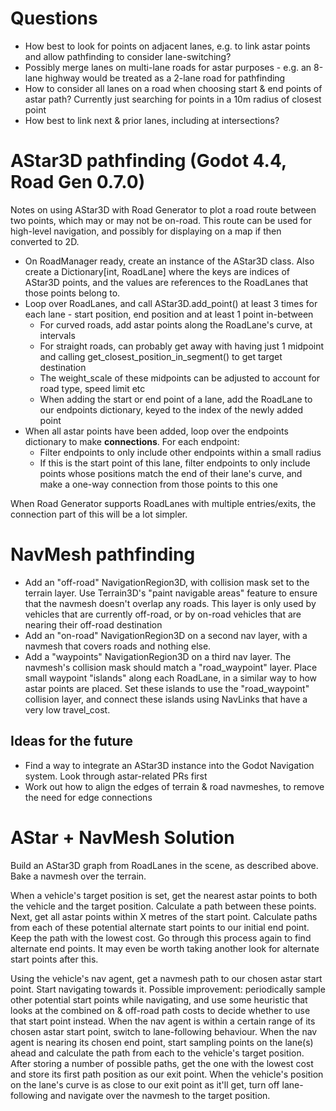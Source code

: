 # Questions

- How best to look for points on adjacent lanes, e.g. to link astar points and allow pathfinding to consider lane-switching?
- Possibly merge lanes on multi-lane roads for astar purposes - e.g. an 8-lane highway would be treated as a 2-lane road for pathfinding
- How to consider all lanes on a road when choosing start & end points of astar path? Currently just searching for points in a 10m radius of closest point
- How best to link next & prior lanes, including at intersections?


# AStar3D pathfinding (Godot 4.4, Road Gen 0.7.0)

Notes on using AStar3D with Road Generator to plot a road route between two points, which may or may not be on-road. This route can be used for high-level navigation, and possibly for displaying on a map if then converted to 2D.

- On RoadManager ready, create an instance of the AStar3D class. Also create a Dictionary[int, RoadLane] where the keys are indices of AStar3D points, and the values are references to the RoadLanes that those points belong to.
- Loop over RoadLanes, and call AStar3D.add_point() at least 3 times for each lane - start position, end position and at least 1 point in-between
	- For curved roads, add astar points along the RoadLane's curve, at intervals
	- For straight roads, can probably get away with having just 1 midpoint and calling get_closest_position_in_segment() to get target destination
	- The weight_scale of these midpoints can be adjusted to account for road type, speed limit etc
	- When adding the start or end point of a lane, add the RoadLane to our endpoints dictionary, keyed to the index of the newly added point
- When all astar points have been added, loop over the endpoints dictionary to make **connections**. For each endpoint:
	- Filter endpoints to only include other endpoints within a small radius
	- If this is the start point of this lane, filter endpoints to only include points whose positions match the end of their lane's curve, and make a one-way connection from those points to this one

When Road Generator supports RoadLanes with multiple entries/exits, the connection part of this will be a lot simpler.


# NavMesh pathfinding

- Add an "off-road" NavigationRegion3D, with collision mask set to the terrain layer. Use Terrain3D's "paint navigable areas" feature to ensure that the navmesh doesn't overlap any roads. This layer is only used by vehicles that are currently off-road, or by on-road vehicles that are nearing their off-road destination
- Add an "on-road" NavigationRegion3D on a second nav layer, with a navmesh that covers roads and nothing else.
- Add a "waypoints" NavigationRegion3D on a third nav layer. The navmesh's collision mask should match a "road_waypoint" layer. Place small waypoint "islands" along each RoadLane, in a similar way to how astar points are placed. Set these islands to use the "road_waypoint" collision layer, and connect these islands using NavLinks that have a very low travel_cost.

## Ideas for the future

- Find a way to integrate an AStar3D instance into the Godot Navigation system. Look through astar-related PRs first
- Work out how to align the edges of terrain & road navmeshes, to remove the need for edge connections


# AStar + NavMesh Solution

Build an AStar3D graph from RoadLanes in the scene, as described above. Bake a navmesh over the terrain.

When a vehicle's target position is set, get the nearest astar points to both the vehicle and the target position. Calculate a path between these points.
Next, get all astar points within X metres of the start point. Calculate paths from each of these potential alternate start points to our initial end point. Keep the path with the lowest cost.
Go through this process again to find alternate end points. It may even be worth taking another look for alternate start points after this.

Using the vehicle's nav agent, get a navmesh path to our chosen astar start point. Start navigating towards it.
Possible improvement: periodically sample other potential start points while navigating, and use some heuristic that looks at the combined on & off-road path costs to decide whether to use that start point instead.
When the nav agent is within a certain range of its chosen astar start point, switch to lane-following behaviour.
When the nav agent is nearing its chosen end point, start sampling points on the lane(s) ahead and calculate the path from each to the vehicle's target position.
After storing a number of possible paths, get the one with the lowest cost and store its first path position as our exit point.
When the vehicle's position on the lane's curve is as close to our exit point as it'll get, turn off lane-following and navigate over the navmesh to the target position.

